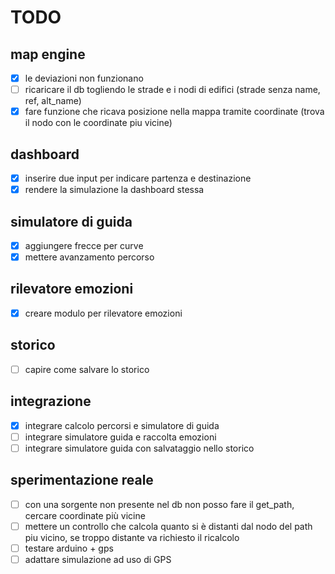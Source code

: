 # TODO

## map engine
* [x] le deviazioni non funzionano
* [ ] ricaricare il db togliendo le strade e i nodi di edifici (strade senza name, ref, alt_name)
* [x] fare funzione che ricava posizione nella mappa tramite coordinate (trova il nodo con le coordinate piu vicine)

## dashboard
* [x] inserire due input per indicare partenza e destinazione
* [x] rendere la simulazione la dashboard stessa

## simulatore di guida
* [x] aggiungere frecce per curve
* [x] mettere avanzamento percorso

## rilevatore emozioni
* [x] creare modulo per rilevatore emozioni

## storico
* [ ] capire come salvare lo storico

## integrazione
* [x] integrare calcolo percorsi e simulatore di guida
* [ ] integrare simulatore guida e raccolta emozioni
* [ ] integrare simulatore guida con salvataggio nello storico

## sperimentazione reale
* [ ] con una sorgente non presente nel db non posso fare il get_path, cercare coordinate più vicine
* [ ] mettere un controllo che calcola quanto si è distanti dal nodo del path piu vicino, se troppo distante va richiesto il ricalcolo 
* [ ] testare arduino + gps
* [ ] adattare simulazione ad uso di GPS